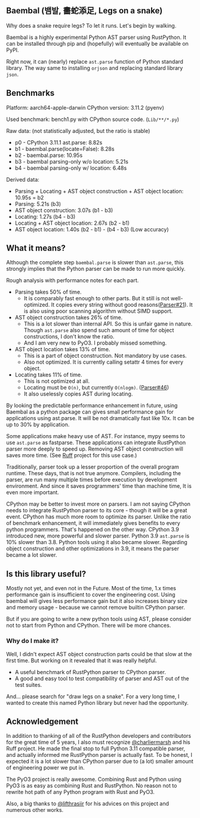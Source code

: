 ## Baembal (뱀발, 畵蛇添足, Legs on a snake)

Why does a snake require legs? To let it runs. Let's begin by walking.

Baembal is a highly experimental Python AST parser using RustPython. It can be installed through pip and (hopefully) will eventually be available on PyPI.

Right now, it can (nearly) replace `ast.parse` function of Python standard library. The way same to installing `orjson` and replacing standard library `json`.

## Benchmarks

Platform: aarch64-apple-darwin
CPython version: 3.11.2 (pyenv)

Used benchmark: bench1.py with CPython source code. (`Lib/**/*.py`)

Raw data: (not statistically adjusted, but the ratio is stable)

- p0 - CPython 3.11.1 ast.parse: 8.82s
- b1 - baembal.parse(locate=False): 8.28s
- b2 - baembal.parse: 10.95s
- b3 - baembal parsing-only w/o location: 5.21s
- b4 - baembal parsing-only w/ location: 6.48s

Derived data:
- Parsing + Locating + AST object construction + AST object location: 10.95s = b2
- Parsing: 5.21s (b3)
- AST object construction: 3.07s (b1 - b3)
- Locating: 1.27s (b4 - b3)
- Locating + AST object location: 2.67s (b2 - b1)
- AST object location: 1.40s (b2 - b1) - (b4 - b3)  (Low accuracy)

## What it means?

Although the complete step `baembal.parse` is slower than `ast.parse`, this strongly implies that the Python parser can be made to run more quickly.

Rough analysis with performance notes for each part.

- Parsing takes 50% of time.
  - It is comparably fast enough to other parts. But it still is not well-optimized. It copies every string without good reasons([Parser#21](https://github.com/RustPython/Parser/issues/21)). It is also using poor scanning algorithm without SIMD support.
- AST object construction takes 26% of time.
  - This is a lot slower than internal API. So this is unfair game in nature. Though `ast.parse` also spend such amount of time for object constructions, I don't know the ratio.
  - And I am very new to PyO3. I probably missed something.
- AST object location takes 13% of time.
  - This is a part of object construction. Not mandatory by use cases.
  - Also not optimized. It is currently calling setattr 4 times for every object.
- Locating takes 11% of time.
  - This is not optimized at all.
  - Locating must be `O(n)`, but currently `O(nlogm)`. ([Parser#46](https://github.com/RustPython/Parser/pull/46))
  - It also uselessly copies AST during locating.

By looking the predictable performance enhancement in future, using Baembal as a python package can gives small performance gain for applications using ast.parse. It will be not dramatically fast like 10x. It can be up to 30% by application.

Some applications make heavy use of AST. For instance, mypy seems to use `ast.parse` as fastparse. These applications can integrate RustPython parser more deeply to speed up. Removing AST object construction will saves more time. (See [Ruff](https://github.com/charliermarsh/ruff) project for this use case.)

Traditionally, parser took up a lesser proportion of the overall program runtime. These days, that is not true anymore. Compilers, including the parser, are run many multiple times before execution by development environment. And since it saves programmers' time than machine time, It is even more important.

CPython may be better to invest more on parsers. I am not saying CPython needs to integrate RustPython parser to its core - though it will be a great event. CPython has much more room to optimize its parser. Unlike the ratio of benchmark enhancement, it will immediately gives benefits to every python programmers.
That's happened on the other way. CPython 3.9 introduced new, more powerful and slower parser. Python 3.9 `ast.parse` is 10% slower than 3.8. Python tools using it also became slower. Regarding object construction and other optimizations in 3.9, it means the parser became a lot slower.

## Is this library useful?

Mostly not yet, and even not in the Future. Most of the time, 1.x times performance gain is insufficient to cover the engineering cost. Using baembal will gives less performance gain but it also increases binary size and memory usage - because we cannot remove builtin CPython parser.

But if you are going to write a new python tools using AST, please consider not to start from Python and CPython. There will be more chances.

### Why do I make it?

Well, I didn't expect AST object construction parts could be that slow at the first time.
But working on it revealed that it was really helpful.

- A useful benchmark of RustPython parser to CPython parser.
- A good and easy tool to test compatibility of parser and AST out of the test suites.

And... please search for "draw legs on a snake". For a very long time, I wanted to create this named Python library but never had the opportunity.

## Acknowledgement

In addition to thanking of all of the RustPython developers and contributors for the great time of 5 years,
I also must recognize [@charliermarsh](https://github.com/charliermarsh) and his Ruff project. He made the final stop to full Python 3.11 compatible parser, and actually informed me RustPython parser is actually fast. To be honest, I expected it is a lot slower than CPython parser due to (a lot) smaller amount of engineering power we put in.

The PyO3 project is really awesome. Combining Rust and Python using PyO3 is as easy as combining Rust and RustPython. No reason not to rewrite hot path of any Python program with Rust and PyO3.

Also, a big thanks to [@lifthrasiir](https://github.com/lifthrasiir) for his advices on this project and numerous other works.
